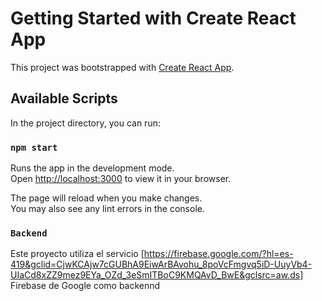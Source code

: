 # Getting Started with Create React App

This project was bootstrapped with [Create React App](https://github.com/facebook/create-react-app).

## Available Scripts

In the project directory, you can run:

### `npm start`

Runs the app in the development mode.\
Open [http://localhost:3000](http://localhost:3000) to view it in your browser.

The page will reload when you make changes.\
You may also see any lint errors in the console.

### `Backend`

Este proyecto utiliza el servicio [https://firebase.google.com/?hl=es-419&gclid=CjwKCAjw7cGUBhA9EiwArBAvohu_8poVcFmgvq5iD-UuyVb4-UIaCd8xZZ9mez9EYa_OZd_3eSmITBoC9KMQAvD_BwE&gclsrc=aw.ds] Firebase de Google como backennd
